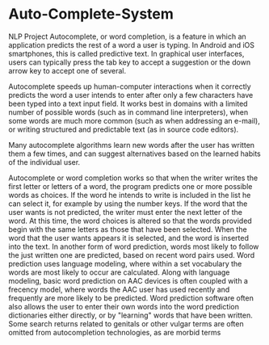 # Auto-Complete-System
NLP Project
Autocomplete, or word completion, is a feature in which an application predicts the rest of a word a user is typing. In Android and iOS smartphones, this is called predictive text. In graphical user interfaces, users can typically press the tab key to accept a suggestion or the down arrow key to accept one of several.

Autocomplete speeds up human-computer interactions when it correctly predicts the word a user intends to enter after only a few characters have been typed into a text input field. It works best in domains with a limited number of possible words (such as in command line interpreters), when some words are much more common (such as when addressing an e-mail), or writing structured and predictable text (as in source code editors).

Many autocomplete algorithms learn new words after the user has written them a few times, and can suggest alternatives based on the learned habits of the individual user.

Autocomplete or word completion works so that when the writer writes the first letter or letters of a word, the program predicts one or more possible words as choices. If the word he intends to write is included in the list he can select it, for example by using the number keys. If the word that the user wants is not predicted, the writer must enter the next letter of the word. At this time, the word choices is altered so that the words provided begin with the same letters as those that have been selected. When the word that the user wants appears it is selected, and the word is inserted into the text. In another form of word prediction, words most likely to follow the just written one are predicted, based on recent word pairs used. Word prediction uses language modeling, where within a set vocabulary the words are most likely to occur are calculated. Along with language modeling, basic word prediction on AAC devices is often coupled with a frecency model, where words the AAC user has used recently and frequently are more likely to be predicted. Word prediction software often also allows the user to enter their own words into the word prediction dictionaries either directly, or by "learning" words that have been written. Some search returns related to genitals or other vulgar terms are often omitted from autocompletion technologies, as are morbid terms
